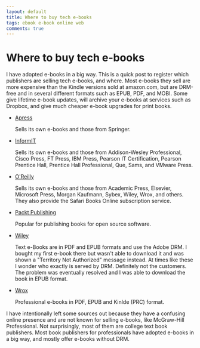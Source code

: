 ```yaml
---
layout: default
title: Where to buy tech e-books
tags: ebook e-book online web
comments: true
---
```

# Where to buy tech e-books

I have adopted e-books in a big way. This is a quick post to register which publishers are selling tech e-books, and where. Most e-books they sell are more expensive than the Kindle versions sold at amazon.com, but are DRM-free and in several different formats such as EPUB, PDF, and MOBI. Some give lifetime e-book updates, will archive your e-books at services such as Dropbox, and give much cheaper e-book upgrades for print books.

* [Apress](http://www.apress.com/)

    Sells its own e-books and those from Springer.

* [InformIT](http://www.informit.com/)

    Sells its own e-books and those from Addison-Wesley Professional, Cisco Press, FT Press, IBM Press, Pearson IT Certification, Pearson Prentice Hall, Prentice Hall Professional, Que, Sams, and VMware Press.

* [O'Reilly](http://oreilly.com/)

    Sells its own e-books and those from Academic Press, Elsevier, Microsoft Press, Morgan Kaufmann, Sybex, Wiley, Wrox, and others. They also provide the Safari Books Online subscription service.

* [Packt Publishing](https://www.packtpub.com/)

    Popular for publishing books for open source software.

* [Wiley](http://www.wiley.com)

    Text e-Books are in PDF and EPUB formats and use the Adobe DRM. I bought my first e-book there but wasn't able to download it and was shown a "Territory Not Authorized" message instead. At times like these I wonder who exactly is served by DRM. Definitely not the customers. The problem was eventually resolved and I was able to download the book in EPUB format.

* [Wrox](http://www.wrox.com/WileyCDA/)

    Professional e-books in PDF, EPUB and Kinlde (PRC) format.

I have intentionally left some sources out because they have a confusing online presence and are not known for selling e-books, like McGraw-Hill Professional. Not surprisingly, most of them are college text book publishers. Most book publishers for professionals have adopted e-books in a big way, and mostly offer e-books without DRM.
